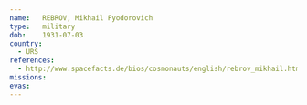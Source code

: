 ```yaml
---
name:	REBROV, Mikhail Fyodorovich 
type:	military
dob:	1931-07-03
country:
  - URS
references:
  - http://www.spacefacts.de/bios/cosmonauts/english/rebrov_mikhail.htm
missions:
evas:
---
```

